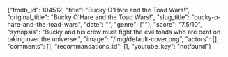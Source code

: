 {"tmdb_id": 104512, "title": "Bucky O'Hare and the Toad Wars!", "original_title": "Bucky O'Hare and the Toad Wars!", "slug_title": "bucky-o-hare-and-the-toad-wars", "date": "", "genre": [""], "score": "7.5/10", "synopsis": "Bucky and his crew must fight the evil toads who are bent on taking over the universe.", "image": "/img/default-cover.png", "actors": [], "comments": [], "recommandations_id": [], "youtube_key": "notfound"}